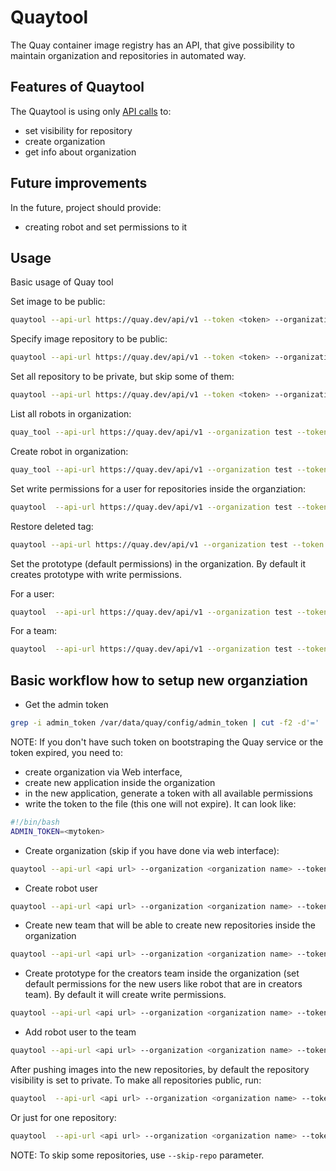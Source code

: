 # Quaytool

The Quay container image registry has an API, that give
possibility to maintain organization and repositories in
automated way.

## Features of Quaytool

The Quaytool is using only [API calls](https://docs.quay.io/api/swagger/)
to:

- set visibility for repository
- create organization
- get info about organization

## Future improvements

In the future, project should provide:

- creating robot and set permissions to it

## Usage

Basic usage of Quay tool

Set image to be public:

```sh
quaytool --api-url https://quay.dev/api/v1 --token <token> --organization myorganization --set-visibility --visibility public
```

Specify image repository to be public:

```sh
quaytool --api-url https://quay.dev/api/v1 --token <token> --organization myorganization --repository test --repository test2 --set-visibility --visibility public
```

Set all repository to be private, but skip some of them:

```sh
quaytool --api-url https://quay.dev/api/v1 --token <token> --organization myorganization --skip-repo test3 --skip-repo test4 --set-visibility --visibility private
```

List all robots in organization:

```sh
quay_tool --api-url https://quay.dev/api/v1 --organization test --token sometoken --insecure --list-robots
```

Create robot in organization:

```sh
quay_tool --api-url https://quay.dev/api/v1 --organization test --token sometoken --create-robot bender
```

Set write permissions for a user for repositories inside the organziation:

```sh
quaytool  --api-url https://quay.dev/api/v1 --organization test --token sometoken --user test+cirobot --set-permissions
```

Restore deleted tag:

```sh
quaytool --api-url https://quay.dev/api/v1 --organization test --token sometoken --tag 14ee273e8565960cf6d5b6e26ae92ade --restore-tag
```

Set the prototype (default permissions) in the organization.
By default it creates prototype with write permissions.

For a user:

```sh
quaytool  --api-url https://quay.dev/api/v1 --organization test --token sometoken --create-prototype --user test+cirobot
```

For a team:

```sh
quaytool  --api-url https://quay.dev/api/v1 --organization test --token sometoken --create-prototype --team creators
```

## Basic workflow how to setup new organziation

- Get the admin token

```sh
grep -i admin_token /var/data/quay/config/admin_token | cut -f2 -d'='
```

NOTE: If you don't have such token on bootstraping the Quay service or
the token expired, you need to:

- create organization via Web interface,
- create new application inside the organization
- in the new application, generate a token with all available permissions
- write the token to the file (this one will not expire). It can look like:

```sh
#!/bin/bash
ADMIN_TOKEN=<mytoken>
```

- Create organization (skip if you have done via web interface):

```sh
quaytool --api-url <api url> --organization <organization name> --token <admin token> --create-organization
```

- Create robot user

```sh
quaytool --api-url <api url> --organization <organization name> --token <admin token> --robot <robot_name> --create-robot
```

- Create new team that will be able to create new repositories inside the organization

```sh
quaytool --api-url <api url> --organization <organization name> --token <admin token> --team <team name> --create-team
```

- Create prototype for the creators team inside the organization (set default permissions for the new users like robot that are in creators team).
  By default it will create write permissions.

```sh
quaytool --api-url <api url> --organization <organization name> --token <admin token> --team <team name> --create-prototype
```

- Add robot user to the team

```sh
quaytool --api-url <api url> --organization <organization name> --token <admin token> --team <team name> --user <robot user> --add-member
```

After pushing images into the new repositories, by default the repository visibility is set
to private. To make all repositories public, run:

```sh
quaytool  --api-url <api url> --organization <organization name> --token <admin token> --visibility public --set-visibility
```

Or just for one repository:

```sh
quaytool  --api-url <api url> --organization <organization name> --token <admin token> --repository <repository> --visibility public --set-visibility
```

NOTE: To skip some repositories, use `--skip-repo` parameter.
